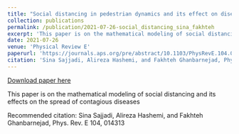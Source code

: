 ```yaml
---
title: "Social distancing in pedestrian dynamics and its effect on disease spreading"
collection: publications
permalink: /publication/2021-07-26-social_distancing_sina_fakhteh
excerpt: 'This paper is on the mathematical modeling of social distancing and its effects on the spread of contagious diseases'
date: 2021-07-26
venue: 'Physical Review E'
paperurl: 'https://journals.aps.org/pre/abstract/10.1103/PhysRevE.104.014313'
citation: 'Sina Sajjadi, Alireza Hashemi, and Fakhteh Ghanbarnejad, Phys. Rev. E 104, 014313'
---
```


<a href='https://journals.aps.org/pre/abstract/10.1103/PhysRevE.104.014313'>Download paper here</a>

This paper is on the mathematical modeling of social distancing and its effects on the spread of contagious diseases

Recommended citation: Sina Sajjadi, Alireza Hashemi, and Fakhteh Ghanbarnejad, Phys. Rev. E 104, 014313